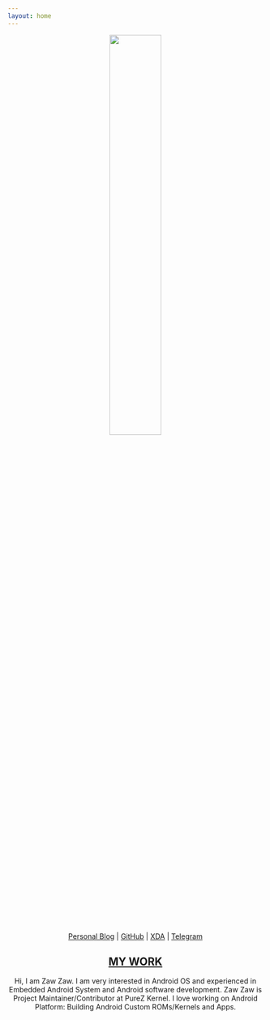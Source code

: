```yaml
---
layout: home
---
```


<p align="center"><img src="https://s20.postimg.cc/yxt5lu0zx/Round_Photo-_Zaw_Zaw.png" width="45%" height="45%"/></p>
<p align="center"><a href="https://medium.com/zawzaww">Personal Blog</a> | <a href="https://github.com/zawzaww">GitHub</a> | <a href="https://forum.xda-developers.com/member.php?u=7581611">XDA</a> | <a href="https://t.me/zawzaww">Telegram</a></p>
<h2 align="center"><a href="https://zawzaww.github.io/work">MY WORK</a></h2>
<p align="center">Hi, I am Zaw Zaw. I am very interested in Android OS and experienced in Embedded Android System and Android software development. Zaw Zaw is Project Maintainer/Contributor at PureZ Kernel. I love working on Android Platform: Building Android Custom ROMs/Kernels and Apps.</p>

